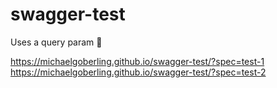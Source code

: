 # swagger-test

Uses a query param :eyes: 

https://michaelgoberling.github.io/swagger-test/?spec=test-1
https://michaelgoberling.github.io/swagger-test/?spec=test-2
